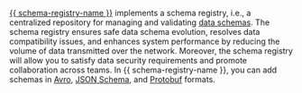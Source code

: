 [{{ schema-registry-name }}](../../metadata-hub/concepts/schema-registry.md) implements a schema registry, i.e., a centralized repository for managing and validating [data schemas](../../metadata-hub/concepts/schema-registry.md#schema). The schema registry ensures safe data schema evolution, resolves data compatibility issues, and enhances system performance by reducing the volume of data transmitted over the network. Moreover, the schema registry will allow you to satisfy data security requirements and promote collaboration across teams. In {{ schema-registry-name }}, you can add schemas in [Avro](https://avro.apache.org/), [JSON Schema](https://json-schema.org/), and [Protobuf](https://protobuf.dev/) formats.